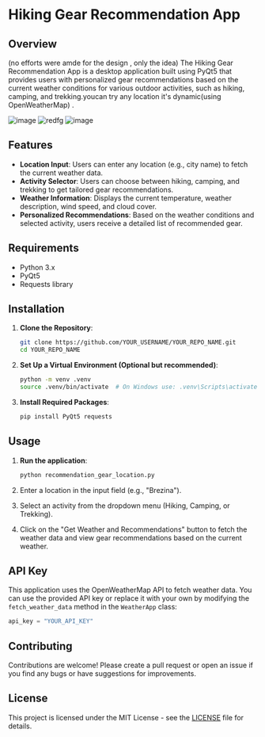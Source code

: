 # Hiking Gear Recommendation App

## Overview
(no efforts were amde for the design , only the idea) 
The Hiking Gear Recommendation App is a desktop application built using PyQt5 that provides users with personalized gear recommendations based on the current weather conditions for various outdoor activities, such as hiking, camping, and trekking.youcan try any location it's dynamic(using OpenWeatherMap) .

![image](https://github.com/user-attachments/assets/e82e0882-1f92-4c7c-aed8-3fba6a02fdca)
![redfg](https://github.com/user-attachments/assets/b0c8dbdd-a2aa-4356-a697-71922defda6d)
![image](https://github.com/user-attachments/assets/dfec9200-3898-4b7d-8135-cdcd25c51418)



## Features

- **Location Input**: Users can enter any location (e.g., city name) to fetch the current weather data.
- **Activity Selector**: Users can choose between hiking, camping, and trekking to get tailored gear recommendations.
- **Weather Information**: Displays the current temperature, weather description, wind speed, and cloud cover.
- **Personalized Recommendations**: Based on the weather conditions and selected activity, users receive a detailed list of recommended gear.

## Requirements

- Python 3.x
- PyQt5
- Requests library

## Installation

1. **Clone the Repository**:
   ```bash
   git clone https://github.com/YOUR_USERNAME/YOUR_REPO_NAME.git
   cd YOUR_REPO_NAME
   ```

2. **Set Up a Virtual Environment (Optional but recommended)**:
   ```bash
   python -m venv .venv
   source .venv/bin/activate  # On Windows use: .venv\Scripts\activate
   ```

3. **Install Required Packages**:
   ```bash
   pip install PyQt5 requests
   ```

## Usage

1. **Run the application**:
   ```bash
   python recommendation_gear_location.py
   ```

2. Enter a location in the input field (e.g., "Brezina").
3. Select an activity from the dropdown menu (Hiking, Camping, or Trekking).
4. Click on the "Get Weather and Recommendations" button to fetch the weather data and view gear recommendations based on the current weather.

## API Key

This application uses the OpenWeatherMap API to fetch weather data. You can use the provided API key or replace it with your own by modifying the `fetch_weather_data` method in the `WeatherApp` class:
```python
api_key = "YOUR_API_KEY"
```

## Contributing

Contributions are welcome! Please create a pull request or open an issue if you find any bugs or have suggestions for improvements.

## License

This project is licensed under the MIT License - see the [LICENSE](LICENSE) file for details.
